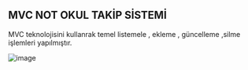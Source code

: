 MVC NOT OKUL TAKİP SİSTEMİ
--------------------------------------------------------------
MVC teknolojisini kullanrak temel listemele , ekleme , güncelleme ,silme işlemleri yapılmıştır.

![image](https://github.com/Bahricanoz/MvcOkul/assets/128741075/04049f43-37d2-430d-9f2d-7d7fec8b9a39)
